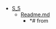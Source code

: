 - <a href = "E:\Node_projects\Node_Way\Education\Education_Store\S_5\cat.S_5\dir.S_5.md">S_5</a>
    - <a href = "E:\Node_projects\Node_Way\Education\Education_Store\S_5\Readme.md">Readme.md</a>
        - *# from 
